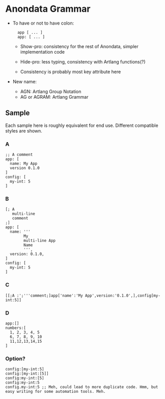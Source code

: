 # Anondata Grammar

- To have or not to have colon:

        app [ ... ]
        app: [ ... ]

  - Show-pro: consistency for the rest of Anondata, simpler implementation code
  - Hide-pro: less typing, consistency with Artlang functions(?)

  - Consistency is probably most key attribute here

- New name:
  - AGN: Artlang Group Notation
  - AG or AGRAM: Artlang Grammar


## Sample
Each sample here is roughly equivalent for end use. Different compatible styles are shown.

### A

    ;; A comment
    app: [
      name: My App
      version 0.1.0
    ]
    config: [
      my-int: 5
    ]

### B

    [; A
       multi-line
       comment
    ;]
    app: [
      name: '''
            My
            multi-line App
            Name
            ''',
      version: 0.1.0,
    ]
    config: [
      my-int: 5
    ]

### C

    [[;A :';'''comment;]app['name':'My App',version:'0.1.0',],config[my-int:5]]

### D

    app:[]
    numbers:[
      1, 2, 3, 4, 5
      6, 7, 8, 9, 10
      11,12,13,14,15
    ]

### Option?

    config:[my-int:5]
    config:[my-int:[5]]
    config:my-int:[5]
    config:my-int:5
    config.my-int:5 ;; Meh, could lead to more duplicate code. Hmm, but easy writing for some automation tools. Meh.
